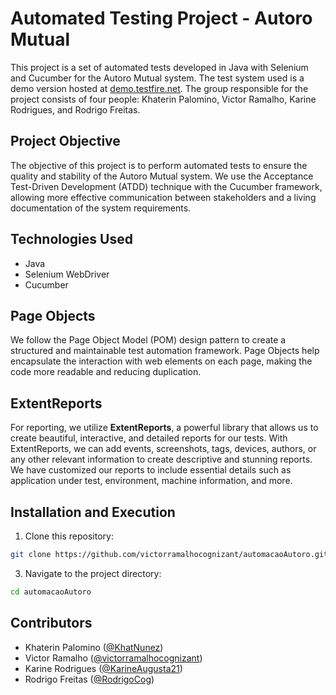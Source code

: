# Automated Testing Project - Autoro Mutual


This project is a set of automated tests developed in Java with Selenium and Cucumber for the Autoro Mutual system. The test system used is a demo version hosted at [demo.testfire.net](https://demo.testfire.net/). The group responsible for the project consists of four people: Khaterin Palomino, Victor Ramalho, Karine Rodrigues, and Rodrigo Freitas.


## Project Objective


The objective of this project is to perform automated tests to ensure the quality and stability of the Autoro Mutual system. We use the Acceptance Test-Driven Development (ATDD) technique with the Cucumber framework, allowing more effective communication between stakeholders and a living documentation of the system requirements.


## Technologies Used


- Java
- Selenium WebDriver
- Cucumber

## Page Objects

We follow the Page Object Model (POM) design pattern to create a structured and maintainable test automation framework. Page Objects help encapsulate the interaction with web elements on each page, making the code more readable and reducing duplication.

## ExtentReports

For reporting, we utilize **ExtentReports**, a powerful library that allows us to create beautiful, interactive, and detailed reports for our tests. With ExtentReports, we can add events, screenshots, tags, devices, authors, or any other relevant information to create descriptive and stunning reports. We have customized our reports to include essential details such as application under test, environment, machine information, and more.

## Installation and Execution


1. Clone this repository:

```bash
git clone https://github.com/victorramalhocognizant/automacaoAutoro.git
```

3. Navigate to the project directory:

 ```bash
cd automacaoAutoro
```

## Contributors


- Khaterin Palomino ([@KhatNunez](https://github.com/KhatNunez))
- Victor Ramalho ([@victorramalhocognizant](https://github.com/victorramalhocognizant))
- Karine Rodrigues ([@KarineAugusta21](https://github.com/KarineAugusta21))
- Rodrigo Freitas ([@RodrigoCog](https://github.com/RodrigoCog))


